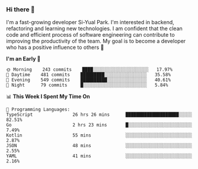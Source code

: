 ### Hi there 👋


I'm a fast-growing developer Si-Yual Park. I'm interested in backend, refactoring and learning new technologies. I am confident that the clean code and efficient process of software engineering can contribute to improving the productivity of the team. My goal is to become a developer who has a positive influence to others 🔭

<!--START_SECTION:waka-->
**I'm an Early 🐤** 

```text
🌞 Morning    243 commits    ████░░░░░░░░░░░░░░░░░░░░░   17.97% 
🌆 Daytime    481 commits    █████████░░░░░░░░░░░░░░░░   35.58% 
🌃 Evening    549 commits    ██████████░░░░░░░░░░░░░░░   40.61% 
🌙 Night      79 commits     █░░░░░░░░░░░░░░░░░░░░░░░░   5.84%

```


📊 **This Week I Spent My Time On** 

```text
💬 Programming Languages: 
TypeScript               26 hrs 26 mins      ████████████████████░░░░░   82.51% 
Go                       2 hrs 23 mins       █░░░░░░░░░░░░░░░░░░░░░░░░   7.49% 
Kotlin                   55 mins             ░░░░░░░░░░░░░░░░░░░░░░░░░   2.87% 
JSON                     48 mins             ░░░░░░░░░░░░░░░░░░░░░░░░░   2.55% 
YAML                     41 mins             ░░░░░░░░░░░░░░░░░░░░░░░░░   2.16%

```


<!--END_SECTION:waka-->

